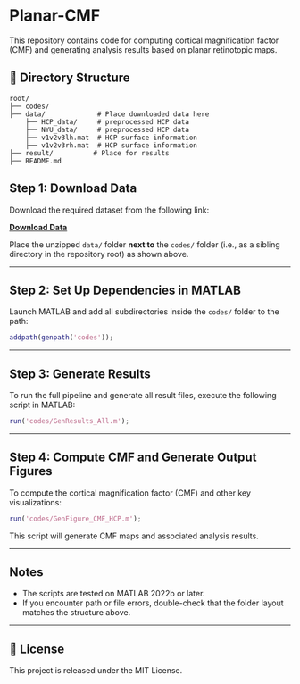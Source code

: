 # Planar-CMF

This repository contains code for computing cortical magnification factor (CMF) and generating analysis results based on planar retinotopic maps.

## 📁 Directory Structure

```
root/
├── codes/
├── data/             # Place downloaded data here
    ├── HCP_data/     # preprocessed HCP data
    ├── NYU_data/     # preprocessed HCP data
    ├── v1v2v3lh.mat  # HCP surface information
    ├── v1v2v3rh.mat  # HCP surface information
├── result/          # Place for results
├── README.md
```

## Step 1: Download Data

Download the required dataset from the following link:

**[Download Data](https://example.com/data-link)**

Place the unzipped `data/` folder **next to** the `codes/` folder (i.e., as a sibling directory in the repository root) as shown above.

---

## Step 2: Set Up Dependencies in MATLAB

Launch MATLAB and add all subdirectories inside the `codes/` folder to the path:

```matlab
addpath(genpath('codes'));
```

---

## Step 3: Generate Results

To run the full pipeline and generate all result files, execute the following script in MATLAB:

```matlab
run('codes/GenResults_All.m');
```

---

## Step 4: Compute CMF and Generate Output Figures

To compute the cortical magnification factor (CMF) and other key visualizations:

```matlab
run('codes/GenFigure_CMF_HCP.m');
```

This script will generate CMF maps and associated analysis results.

---

## Notes

- The scripts are tested on MATLAB 2022b or later.
- If you encounter path or file errors, double-check that the folder layout matches the structure above.

---

## 📄 License

This project is released under the MIT License.
